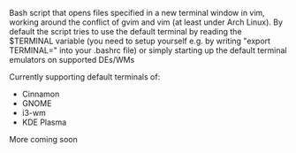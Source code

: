 Bash script that opens files specified in a new terminal window in vim, working around the conflict of gvim and vim (at least under Arch Linux).
By default the script tries to use the default terminal by reading the $TERMINAL variable (you need to setup yourself e.g. by writing "export TERMINAL=<your favourite term emu>" into your .bashrc file) or simply starting up the default terminal emulators on supported DEs/WMs

Currently supporting default terminals of:
- Cinnamon
- GNOME
- i3-wm
- KDE Plasma

More coming soon
